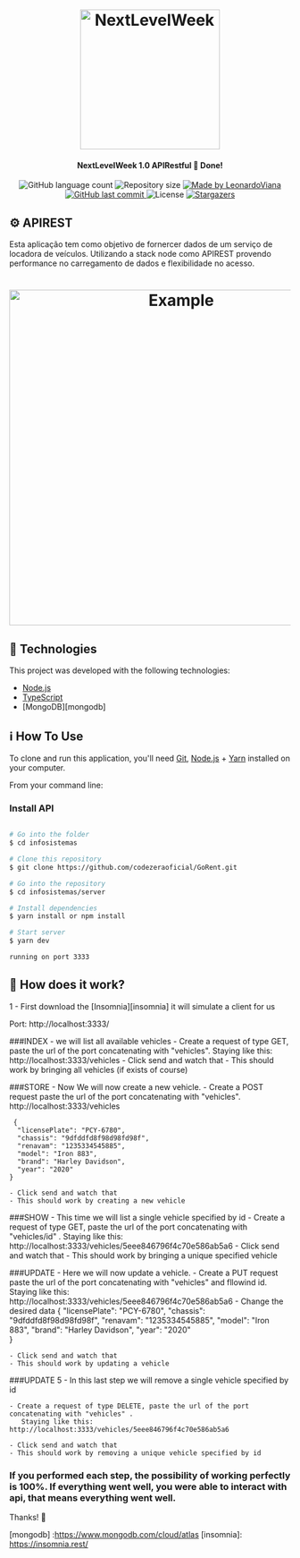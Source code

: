 
<h1 align="center">
    <img alt="NextLevelWeek" title="#NextLevelWeek" src="https://upload.wikimedia.org/wikipedia/commons/thumb/d/d9/Node.js_logo.svg/1200px-Node.js_logo.svg.png" width="250px" />
</h1>

<h4 align="center"> 
	 NextLevelWeek 1.0 APIRestful 🚀 Done! 
</h4>
<p align="center">
  <img alt="GitHub language count" src="https://img.shields.io/github/languages/count/codezeraoficial/GoRent?color=%2304D361">

  <img alt="Repository size" src="https://img.shields.io/github/repo-size/codezeraoficial/GoRent">
	
  <a href="https://www.linkedin.com/in/leonardo-rviana/">
    <img alt="Made by LeonardoViana" src="https://img.shields.io/badge/made%20by-LeonardoViana-%2304D361">
  </a>

  <a href="https://github.com/codezeraoficial/GoRent/commits/master">
    <img alt="GitHub last commit" src="https://img.shields.io/github/last-commit/codezeraoficial/GoRent">
  </a>

  <img alt="License" src="https://img.shields.io/badge/license-MIT-brightgreen">
   <a href="https://github.com/codezeraoficial/GoRent/stargazers">
    <img alt="Stargazers" src="https://img.shields.io/github/stars/codezeraoficial/GoRent?style=social">
  </a>
</p>





## :gear: APIREST

Esta aplicação tem como objetivo de fornercer dados de um serviço de locadora de veículos. Utilizando a stack node como APIREST provendo performance 
no carregamento de dados e flexibilidade no acesso.

<h1 align="center">
    <img alt="Example" title="Example" src="https://peerbits-wpengine.netdna-ssl.com/wp-content/uploads/2019/10/rest-api-code-main.png" width="600px" />
</h1>


## :rocket: Technologies

This project was developed with the following technologies:

- [Node.js][nodejs]
- [TypeScript][typescript]
- [MongoDB][mongodb]



## :information_source: How To Use

To clone and run this application, you'll need [Git](https://git-scm.com), [Node.js][nodejs] + [Yarn][yarn] installed on your computer.

From your command line:

### Install API 

```bash

# Go into the folder
$ cd infosistemas

# Clone this repository
$ git clone https://github.com/codezeraoficial/GoRent.git

# Go into the repository
$ cd infosistemas/server

# Install dependencies
$ yarn install or npm install

# Start server
$ yarn dev

running on port 3333
```

## :battery: How does it work? 


1 - First download the [Insomnia][insomnia] it will simulate a client for us

Port: http://localhost:3333/


###INDEX
    - we will list all available vehicles 
    - Create a request of type GET, paste the url of the port concatenating with "vehicles". Staying like this: http://localhost:3333/vehicles
    - Click send and watch that
    - This should work by bringing all vehicles (if exists of course)

###STORE
    - Now We will now create a new vehicle.
    - Create a POST request paste the url of the port concatenating with "vehicles". http://localhost:3333/vehicles

     {
      "licensePlate": "PCY-6780",
      "chassis": "9dfddfd8f98d98fd98f",
      "renavam": "1235334545885",
      "model": "Iron 883",
      "brand": "Harley Davidson",
      "year": "2020"	
    }

    - Click send and watch that
    - This should work by creating a new vehicle

###SHOW
    - This time we will list a single vehicle specified by id
    - Create a request of type GET, paste the url of the port concatenating with "vehicles/id" . Staying like this: http://localhost:3333/vehicles/5eee846796f4c70e586ab5a6
    - Click send and watch that
    - This should work by bringing a unique specified vehicle

###UPDATE
    - Here we will now update a vehicle.
    - Create a PUT request paste the url of the port concatenating with "vehicles" and fllowind id. Staying like this: http://localhost:3333/vehicles/5eee846796f4c70e586ab5a6
    - Change the desired data
     {
      "licensePlate": "PCY-6780",
      "chassis": "9dfddfd8f98d98fd98f",
      "renavam": "1235334545885",
      "model": "Iron 883",
      "brand": "Harley Davidson",
      "year": "2020"	
    }

    - Click send and watch that
    - This should work by updating a vehicle

###UPDATE
5 - In this last step we will remove a single vehicle specified by id

    - Create a request of type DELETE, paste the url of the port concatenating with "vehicles" . 
       Staying like this: http://localhost:3333/vehicles/5eee846796f4c70e586ab5a6
    
    - Click send and watch that
    - This should work by removing a unique vehicle specified by id


### If you performed each step, the possibility of working perfectly is 100%. If everything went well, you were able to interact with api, that means everything went well.

Thanks! :metal:

[nodejs]: https://nodejs.org/
[typescript]: https://www.typescriptlang.org/
[yarn]: https://yarnpkg.com/
[vs]: https://code.visualstudio.com/
[mongodb] :https://www.mongodb.com/cloud/atlas
[insomnia]: https://insomnia.rest/
